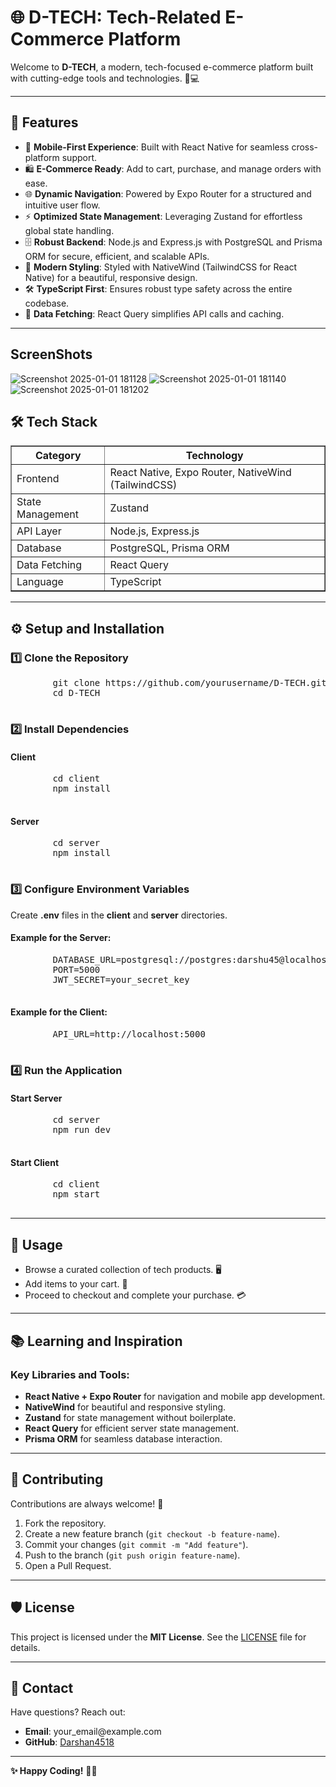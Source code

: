   <h1>🌐 D-TECH: Tech-Related E-Commerce Platform</h1>
    <p>Welcome to <strong>D-TECH</strong>, a modern, tech-focused e-commerce platform built with cutting-edge tools and technologies. 🛒💻</p>
    <hr>
    <h2>🚀 Features</h2>
    <ul>
        <li>📱 <strong>Mobile-First Experience</strong>: Built with React Native for seamless cross-platform support.</li>
        <li>🛍️ <strong>E-Commerce Ready</strong>: Add to cart, purchase, and manage orders with ease.</li>
        <li>🌐 <strong>Dynamic Navigation</strong>: Powered by Expo Router for a structured and intuitive user flow.</li>
        <li>⚡ <strong>Optimized State Management</strong>: Leveraging Zustand for effortless global state handling.</li>
        <li>🗄️ <strong>Robust Backend</strong>: Node.js and Express.js with PostgreSQL and Prisma ORM for secure, efficient, and scalable APIs.</li>
        <li>🎨 <strong>Modern Styling</strong>: Styled with NativeWind (TailwindCSS for React Native) for a beautiful, responsive design.</li>
        <li>🛠️ <strong>TypeScript First</strong>: Ensures robust type safety across the entire codebase.</li>
        <li>🔄 <strong>Data Fetching</strong>: React Query simplifies API calls and caching.</li>
    </ul>
    <hr>
    
<h2> ScreenShots </h2>

![Screenshot 2025-01-01 181128](https://github.com/user-attachments/assets/f3f1677a-61be-45fb-a0c3-209de11ba959)
![Screenshot 2025-01-01 181140](https://github.com/user-attachments/assets/474df7bf-7d76-458a-a7c6-baed48698590)
![Screenshot 2025-01-01 181202](https://github.com/user-attachments/assets/5bd2fc2a-e97a-4e75-9069-673e056b528c)

  <h2>🛠️ Tech Stack</h2>
    <table border="1">
        <tr>
            <th><strong>Category</strong></th>
            <th><strong>Technology</strong></th>
        </tr>
        <tr>
            <td>Frontend</td>
            <td>React Native, Expo Router, NativeWind (TailwindCSS)</td>
        </tr>
        <tr>
            <td>State Management</td>
            <td>Zustand</td>
        </tr>
        <tr>
            <td>API Layer</td>
            <td>Node.js, Express.js</td>
        </tr>
        <tr>
            <td>Database</td>
            <td>PostgreSQL, Prisma ORM</td>
        </tr>
        <tr>
            <td>Data Fetching</td>
            <td>React Query</td>
        </tr>
        <tr>
            <td>Language</td>
            <td>TypeScript</td>
        </tr>
    </table>
    <hr>
  <h2>⚙️ Setup and Installation</h2>
    <h3>1️⃣ Clone the Repository</h3>
    <pre>
        git clone https://github.com/yourusername/D-TECH.git
        cd D-TECH
    </pre>

   <h3>2️⃣ Install Dependencies</h3>
    <h4>Client</h4>
    <pre>
        cd client
        npm install
    </pre>

   <h4>Server</h4>
    <pre>
        cd server
        npm install
    </pre>

   <h3>3️⃣ Configure Environment Variables</h3>
    <p>Create <strong>.env</strong> files in the <strong>client</strong> and <strong>server</strong> directories.</p>

  <h4>Example for the Server:</h4>
    <pre>
        DATABASE_URL=postgresql://postgres:darshu45@localhost:5432/dtech
        PORT=5000
        JWT_SECRET=your_secret_key
    </pre>

   <h4>Example for the Client:</h4>
    <pre>
        API_URL=http://localhost:5000
    </pre>

  <h3>4️⃣ Run the Application</h3>
    <h4>Start Server</h4>
    <pre>
        cd server
        npm run dev
    </pre>

   <h4>Start Client</h4>
    <pre>
        cd client
        npm start
    </pre>
    <hr>

  <h2>📖 Usage</h2>
    <ul>
        <li>Browse a curated collection of tech products. 🖥️</li>
        <li>Add items to your cart. 🛒</li>
        <li>Proceed to checkout and complete your purchase. 💳</li>
    </ul>

  <hr>

  <h2>📚 Learning and Inspiration</h2>
    <h3>Key Libraries and Tools:</h3>
    <ul>
        <li><strong>React Native + Expo Router</strong> for navigation and mobile app development.</li>
        <li><strong>NativeWind</strong> for beautiful and responsive styling.</li>
        <li><strong>Zustand</strong> for state management without boilerplate.</li>
        <li><strong>React Query</strong> for efficient server state management.</li>
        <li><strong>Prisma ORM</strong> for seamless database interaction.</li>
    </ul>

  <hr>

  <h2>🤝 Contributing</h2>
    <p>Contributions are always welcome! 🎉</p>
    <ol>
        <li>Fork the repository.</li>
        <li>Create a new feature branch (<code>git checkout -b feature-name</code>).</li>
        <li>Commit your changes (<code>git commit -m "Add feature"</code>).</li>
        <li>Push to the branch (<code>git push origin feature-name</code>).</li>
        <li>Open a Pull Request.</li>
    </ol>

   <hr>

  <h2>🛡️ License</h2>
    <p>This project is licensed under the <strong>MIT License</strong>. See the <a href="LICENSE">LICENSE</a> file for details.</p>

  <hr>

  <h2>📩 Contact</h2>
   <p>Have questions? Reach out:</p>
    <ul>
        <li><strong>Email</strong>: your_email@example.com</li>
        <li><strong>GitHub</strong>: <a href="https://github.com/Darshan4518">Darshan4518</a></li>
    </ul>

  <hr>

  <p><strong>✨ Happy Coding!</strong> 🧑‍💻</p>

